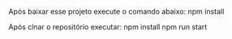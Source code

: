 Após baixar esse projeto execute o comando abaixo:
npm install

Após clnar o repositório executar:
npm install
npm run start